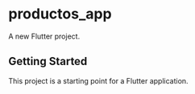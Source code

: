 # productos_app

A new Flutter project.

## Getting Started

This project is a starting point for a Flutter application.